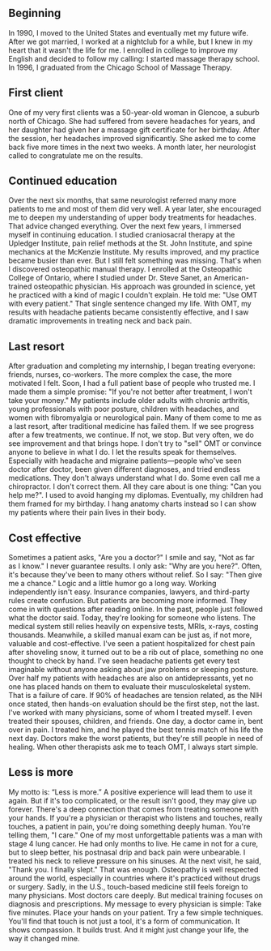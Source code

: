 
<h2 class="cm-team-about-details-title mb-20">Beginning</h2>
<p class="mb-30">In 1990, I moved to the United States and eventually met my future wife. After we got married, I worked at a nightclub for a while, 
but I knew in my heart that it wasn't the life for me. I enrolled in college to improve my English and decided to follow my calling: 
I started massage therapy school. In 1996, I graduated from the Chicago School of Massage Therapy. </p>

<h2 class="cm-team-about-details-title mb-20">First client</h2>
<p class="mb-30">One of my very first clients was a 50-year-old woman in Glencoe, a suburb north of Chicago. She had suffered from severe headaches for years, 
and her daughter had given her a massage gift certificate for her birthday. After the session, her headaches improved significantly. 
She asked me to come back five more times in the next two weeks. A month later, her neurologist called to congratulate me on the results. </p>

<h2 class="cm-team-about-details-title mb-20">Continued education</h2>
<p class="mb-30">Over the next six months, that same neurologist referred many more patients to me and most of them did very well. A year later, 
she encouraged me to deepen my understanding of upper body treatments for headaches. That advice changed everything. Over the next few years, 
I immersed myself in continuing education. I studied craniosacral therapy at the Upledger Institute, pain relief methods at the St. John Institute, 
and spine mechanics at the McKenzie Institute. My results improved, and my practice became busier than ever. But I still felt something was missing. 
That's when I discovered osteopathic manual therapy. I enrolled at the Osteopathic College of Ontario, where I studied under Dr. Steve Sanet, 
an American-trained osteopathic physician. His approach was grounded in science, yet he practiced with a kind of magic I couldn't explain. 
He told me: "Use OMT with every patient." That single sentence changed my life. With OMT, my results with headache patients became consistently 
effective, and I saw dramatic improvements in treating neck and back pain.</p> 

<h2 class="cm-team-about-details-title mb-20">Last resort</h2>
<p class="mb-30">After graduation and completing my internship, I began treating everyone: friends, nurses, co-workers. The more complex the case, 
the more motivated I felt. Soon, I had a full patient base of people who trusted me. I made them a simple promise: 
"If you're not better after treatment, I won't take your money." My patients include older adults with chronic arthritis, young professionals 
with poor posture, children with headaches, and women with fibromyalgia or neurological pain. 
Many of them come to me as a last resort, after traditional medicine has failed them. If we see progress after a few treatments, we continue. 
If not, we stop. But very often, we do see improvement and that brings hope. I don't try to "sell" OMT or convince anyone to believe in what I do. 
I let the results speak for themselves. Especially with headache and migraine patients—people who've seen doctor after doctor, been given 
different diagnoses, and tried endless medications. They don't always understand what I do. Some even call me a chiropractor. I don't correct them. 
All they care about is one thing: "Can you help me?". I used to avoid hanging my diplomas. Eventually, my children had them framed for my birthday. 
I hang anatomy charts instead so I can show my patients where their pain lives in their body. </p>

<h2 class="cm-team-about-details-title mb-20">Cost effective</h2>
<p class="mb-30">Sometimes a patient asks, "Are you a doctor?" I smile and say, "Not as far as I know." I never guarantee results. 
I only ask: "Why are you here?". Often, it's because they've been to many others without relief. So I say: "Then give me a chance." 
Logic and a little humor go a long way. Working independently isn't easy. 
Insurance companies, lawyers, and third-party rules create confusion. But patients are becoming more informed. They come in with questions 
after reading online. In the past, people just followed what the doctor said. Today, they're looking for someone who listens. 
The medical system still relies heavily on expensive tests, MRIs, x-rays, costing thousands. Meanwhile, a skilled manual exam can be just as, 
if not more, valuable and cost-effective. I've seen a patient hospitalized for chest pain after shoveling snow, it turned out to be a 
rib out of place, something no one thought to check by hand. I've seen headache patients get every test imaginable without anyone asking 
about jaw problems or sleeping posture. Over half my patients with headaches are also on antidepressants, yet no one has placed hands on them 
to evaluate their musculoskeletal system. That is a failure of care. If 90% of headaches are tension related, as the NIH once stated, 
then hands-on evaluation should be the first step, not the last. I've worked with many physicians, some of whom I treated myself. 
I even treated their spouses, children, and friends. One day, a doctor came in, bent over in pain. I treated him, and he played the 
best tennis match of his life the next day. Doctors make the worst patients, but they're still people in need of healing. When other 
therapists ask me to teach OMT, I always start simple. </p>

<h2 class="cm-team-about-details-title mb-20">Less is more</h2>
<p class="mb-30">My motto is: “Less is more.” A positive experience will lead them to use it again. 
But if it's too complicated, or the result isn't good, they may give up forever. There's a deep connection that comes from treating someone 
with your hands. If you're a physician or therapist who listens and touches, really touches, a patient in pain, you're doing something deeply human. 
You're telling them, "I care." One of my most unforgettable patients was a man with stage 4 lung cancer. He had only months to live. 
He came in not for a cure, but to sleep better, his postnasal drip and back pain were unbearable. I treated his neck to relieve pressure 
on his sinuses. At the next visit, he said, "Thank you. I finally slept." That was enough. Osteopathy is well respected around the world, 
especially in countries where it's practiced without drugs or surgery. Sadly, in the U.S., touch-based medicine still feels foreign to 
many physicians. Most doctors care deeply. But medical training focuses on diagnosis and prescriptions. My message to every physician is simple: 
Take five minutes. Place your hands on your patient. Try a few simple techniques. You'll find that touch is not just a tool, it's a form of 
communication. It shows compassion. It builds trust. And it might just change your life, the way it changed mine.</p>
